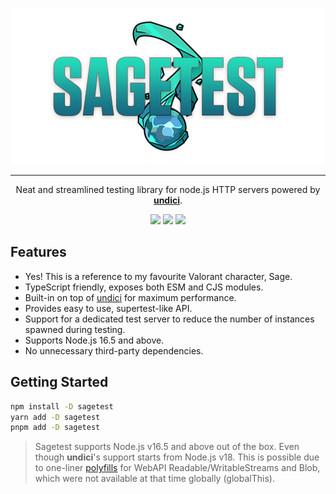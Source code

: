 <p align="center">
    <img src="misc/logo.png">
</p>
<hr>
<p align="center">
    Neat and streamlined testing library for node.js HTTP servers powered by <a href="https://github.com/nodejs/undici"><strong>undici</strong></a>.
<p>
<p align="center">
  <a href="https://www.npmjs.com/package/sagetest"><img src="https://img.shields.io/npm/v/sagetest?color=729B1B&label=npm"></a>
  <a href="https://github.com/eddienubes/sagetest/actions/workflows/ci.yml"><img src="https://github.com/eddienubes/sagetest/actions/workflows/ci.yml/badge.svg?branch=main"></a>
  <a href="https://codecov.io/gh/eddienubes/sagetest" ><img src="https://codecov.io/gh/eddienubes/sagetest/graph/badge.svg?token=UFSWU4BEEB"/></a>
<p>

## Features

- Yes! This is a reference to my favourite Valorant character, Sage.
- TypeScript friendly, exposes both ESM and CJS modules.
- Built-in on top of [undici](https://github.com/nodejs/undici) for maximum performance.
- Provides easy to use, supertest-like API.
- Support for a dedicated test server to reduce the number of instances spawned during testing.
- Supports Node.js 16.5 and above.
- No unnecessary third-party dependencies.

## Getting Started

```sh
npm install -D sagetest
yarn add -D sagetest
pnpm add -D sagetest
```
> Sagetest supports Node.js v16.5 and above out of the box.
> Even though **undici**'s support starts from Node.js v18.
This is possible due to one-liner [polyfills](https://github.com/eddienubes/sagetest/blob/main/src/polyfill.ts) for WebAPI Readable/WritableStreams and Blob,
> which were not available at that time globally (globalThis).




